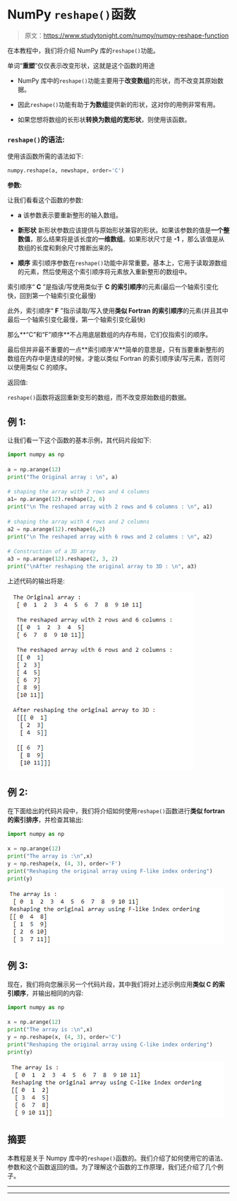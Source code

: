 # NumPy `reshape()`函数

> 原文：<https://www.studytonight.com/numpy/numpy-reshape-function>

在本教程中，我们将介绍 NumPy 库的`reshape()`功能。

单词“**重塑**”仅仅表示改变形状，这就是这个函数的用途

*   NumPy 库中的`reshape()`功能主要用于**改变数组**的形状，而不改变其原始数据。

*   因此`reshape()`功能有助于**为数组**提供新的形状，这对你的用例非常有用。

*   如果您想将数组的长形状**转换为数组的宽形状**，则使用该函数。

### `reshape()`的语法:

使用该函数所需的语法如下:

```py
numpy.reshape(a, newshape, order='C')
```

**参数:**

让我们看看这个函数的参数:

*   **a**
    该参数表示要重新整形的输入数组。

*   **新形状**
    新形状参数应该提供与原始形状兼容的形状。如果该参数的值是**一个整数值**，那么结果将是该长度的**一维数组**。如果形状尺寸是 **-1** ，那么该值是从数组的长度和剩余尺寸推断出来的。

*   **顺序**
    索引顺序参数在`reshape()`功能中非常重要。基本上，它用于读取源数组的元素，然后使用这个索引顺序将元素放入重新整形的数组中。

索引顺序“ **C** ”是指读/写使用类似于 **C 的索引顺序**的元素(最后一个轴索引变化快，回到第一个轴索引变化最慢)

此外，索引顺序“ **F** ”指示读取/写入使用**类似 Fortran 的索引顺序**的元素(并且其中最后一个轴索引变化最慢，第一个轴索引变化最快)

那么**“C”和“F”顺序**不占用底层数组的内存布局，它们仅指索引的顺序。

最后但并非最不重要的一点**索引顺序‘A’**简单的意思是，只有当要重新整形的数组在内存中是连续的时候，才能以类似 Fortran 的索引顺序读/写元素，否则可以使用类似 C 的顺序。

返回值:

`reshape()`函数将返回重新变形的数组，而不改变原始数组的数据。

## 例 1:

让我们看一下这个函数的基本示例，其代码片段如下:

```py
import numpy as np

a = np.arange(12) 
print("The Original array : \n", a) 

# shaping the array with 2 rows and 4 columns 
a1= np.arange(12).reshape(2, 6) 
print("\n The reshaped array with 2 rows and 6 columns : \n", a1) 

# shaping the array with 4 rows and 2 columns 
a2 = np.arange(12).reshape(6,2) 
print("\n The reshaped array with 6 rows and 2 columns : \n", a2) 

# Construction of a 3D array 
a3 = np.arange(12).reshape(2, 3, 2) 
print("\nAfter reshaping the original array to 3D : \n", a3) 
```

上述代码的输出将是:

![numpy reshape function example](img/59547cbffe5b459f519516854db37d08.png)

## 例 2:

在下面给出的代码片段中，我们将介绍如何使用`reshape()`函数进行**类似 fortran 的索引排序**，并检查其输出:

```py
import numpy as np  

x = np.arange(12)  
print("The array is :\n",x)
y = np.reshape(x, (4, 3), order='F')  
print("Reshaping the original array using F-like index ordering")
print(y)
```

![numpy reshape function example](img/9241466c3b9e46647587a425a0e1f1cf.png)

## 例 3:

现在，我们将向您展示另一个代码片段，其中我们将对上述示例应用**类似 C 的索引顺序**，并输出相同的内容:

```py
import numpy as np  

x = np.arange(12)  
print("The array is :\n",x)
y = np.reshape(x, (4, 3), order='C')  
print("Reshaping the original array using C-like index ordering")
print(y)
```

![](img/824c0f4c9aa8f7a93bf27f808b4ef35f.png)

## 摘要

本教程是关于 Numpy 库中的`reshape()`函数的。我们介绍了如何使用它的语法、参数和这个函数返回的值。为了理解这个函数的工作原理，我们还介绍了几个例子。

* * *

* * *